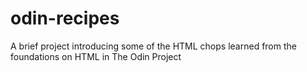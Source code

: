 # odin-recipes
A brief project introducing some of the HTML chops learned from the foundations on HTML in The Odin Project